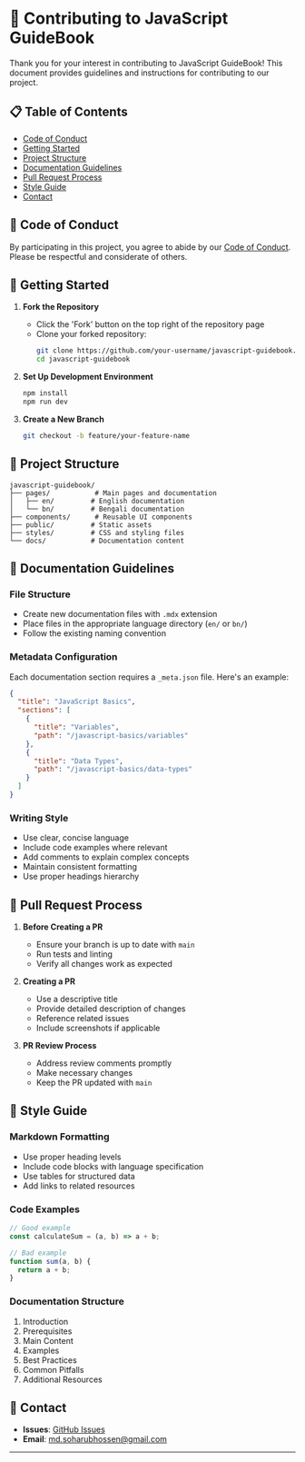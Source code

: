 # 🤝 Contributing to JavaScript GuideBook

Thank you for your interest in contributing to JavaScript GuideBook! This document provides guidelines and instructions for contributing to our project.

## 📋 Table of Contents

- [Code of Conduct](#-code-of-conduct)
- [Getting Started](#-getting-started)
- [Project Structure](#-project-structure)
- [Documentation Guidelines](#-documentation-guidelines)
- [Pull Request Process](#-pull-request-process)
- [Style Guide](#-style-guide)
- [Contact](#-contact)

## 📜 Code of Conduct

By participating in this project, you agree to abide by our [Code of Conduct](CODE_OF_CONDUCT.md). Please be respectful and considerate of others.

## 🚀 Getting Started

1. **Fork the Repository**

   - Click the 'Fork' button on the top right of the repository page
   - Clone your forked repository:
     ```bash
     git clone https://github.com/your-username/javascript-guidebook.git
     cd javascript-guidebook
     ```

2. **Set Up Development Environment**

   ```bash
   npm install
   npm run dev
   ```

3. **Create a New Branch**
   ```bash
   git checkout -b feature/your-feature-name
   ```

## 📁 Project Structure

```
javascript-guidebook/
├── pages/           # Main pages and documentation
│   ├── en/         # English documentation
│   └── bn/         # Bengali documentation
├── components/      # Reusable UI components
├── public/         # Static assets
├── styles/         # CSS and styling files
└── docs/           # Documentation content
```

## 📝 Documentation Guidelines

### File Structure

- Create new documentation files with `.mdx` extension
- Place files in the appropriate language directory (`en/` or `bn/`)
- Follow the existing naming convention

### Metadata Configuration

Each documentation section requires a `_meta.json` file. Here's an example:

```json
{
  "title": "JavaScript Basics",
  "sections": [
    {
      "title": "Variables",
      "path": "/javascript-basics/variables"
    },
    {
      "title": "Data Types",
      "path": "/javascript-basics/data-types"
    }
  ]
}
```

### Writing Style

- Use clear, concise language
- Include code examples where relevant
- Add comments to explain complex concepts
- Maintain consistent formatting
- Use proper headings hierarchy

## 🔄 Pull Request Process

1. **Before Creating a PR**

   - Ensure your branch is up to date with `main`
   - Run tests and linting
   - Verify all changes work as expected

2. **Creating a PR**

   - Use a descriptive title
   - Provide detailed description of changes
   - Reference related issues
   - Include screenshots if applicable

3. **PR Review Process**
   - Address review comments promptly
   - Make necessary changes
   - Keep the PR updated with `main`

## 🎨 Style Guide

### Markdown Formatting

- Use proper heading levels
- Include code blocks with language specification
- Use tables for structured data
- Add links to related resources

### Code Examples

```javascript
// Good example
const calculateSum = (a, b) => a + b;

// Bad example
function sum(a, b) {
  return a + b;
}
```

### Documentation Structure

1. Introduction
2. Prerequisites
3. Main Content
4. Examples
5. Best Practices
6. Common Pitfalls
7. Additional Resources

## 📧 Contact

- **Issues**: [GitHub Issues](https://github.com/md-sohrab-hossain/javascript-guidebook/issues)
- **Email**: [md.soharubhossen@gmail.com](mailto:md.soharubhossen@gmail.com)

---

<div align="center">
</div>
